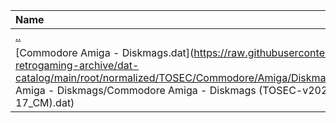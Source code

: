 |Name|Size|
|:---|---:|
|[..](../index.html)|DIR|
|[Commodore Amiga - Diskmags.dat](https://raw.githubusercontent.com/open-retrogaming-archive/dat-catalog/main/root/normalized/TOSEC/Commodore/Amiga/Diskmags/Commodore Amiga - Diskmags/Commodore Amiga - Diskmags (TOSEC-v2022-12-17_CM).dat)|1097086|
